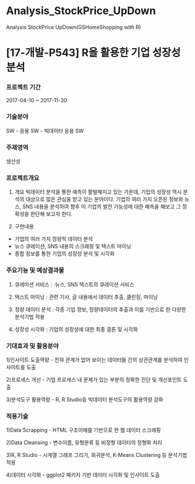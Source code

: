 # Analysis_StockPrice_UpDown
Analysis StockPrice UpDown(GSHomeShopping with R)

# [17-개발-P543] R을 활용한 기업 성장성 분석

### 프로젝트 기간	
2017-04-10 ~ 2017-11-30

### 기술분야	
SW  -  응용 SW  -  빅데이터 응용 SW

### 주제영역	
생산성

### 프로젝트개요	

1. 개요 
빅데이터 분석을 통한 예측이 활발해지고 있는 가운데, 기업의 성장성 역시 분석의 대상으로 많은 관심을 받고 있는 분야이다. 기업의 여러 가지 오픈된 정보와 뉴스, SNS 내용을 분석하여 향후 이 기업의 발전 가능성에 대한 예측을 해보고 그 정확성을 판단해 보고자 한다.  

2. 구현내용 

- 기업의 여러 가지 정량적 데이터 분석 
- 뉴스 큐레이션, SNS 내용의 스크래핑 및 텍스트 마이닝 
- 종합 정보를 통한 기업의 성장성 분석 및 시각화 

### 주요기능 및 예상결과물	

1) 큐레이션 서비스 : ·뉴스, SNS 텍스트의 큐레이션 서비스 

2) 텍스트 마이닝 : 관련 기사, 글 내용에서 데이터 추출, 클린징, 마이닝 

3) 정량 데이터 분석 : 각종 기업 정보, 정량데이터의 추출과 이를 기반으로 한 다양한 분석기법 적용 

4) 성장성 시각화 : 기업의 성장성에 대한 최종 결론 및 시각화 

### 기대효과 및 활용분야	

1)인사이트 도출역량 
    - 전혀 관계가 없어 보이는 데이터들 간의 상관관계를 분석하여 인사이트를 도출 

2)프로세스 개선 
    - 기업 프로세스 내 문제가 있는 부분의 정확한 진단 및 개선포인트 도출 

3)분석도구 활용역량 
    - R, R Studio등 빅데이터 분석도구의 활용역량 강화 

### 적용기술

1)Data Scrapping 
    - HTML 구조이해를 기반으로 한 웹 데이터 스크래핑 

2)Data Cleansing 
    - 변수이름, 유형분류 등 비정형 데이터의 정형화 처리 

3)R, R Studio 
    - 시계열 그래프 그리기, 회귀분석, K-Means Clustering 등 분석기법 적용 

4)데이터 시각화 
    - ggplot2 패키지 기반 데이터 시각화 및 인사이트 도출
